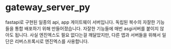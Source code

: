 # gateway_server_py
fastapi로 구현된 일종의 api, app 게이트웨이 서버입니다. 독립된 복수의 자잘한 기능들을 통합 배포하기 위해 만들어졌습니다. 자잘한 기능들에 매번 asgi서버를 붙이지 않아도 됩니다. 사실 엔진엑스도 필요 없다는걸 깨달았지만, 다른 앱과 서버들을 위해서 일단은 리버스프록시로 엔진엑스를 사용합니다.

